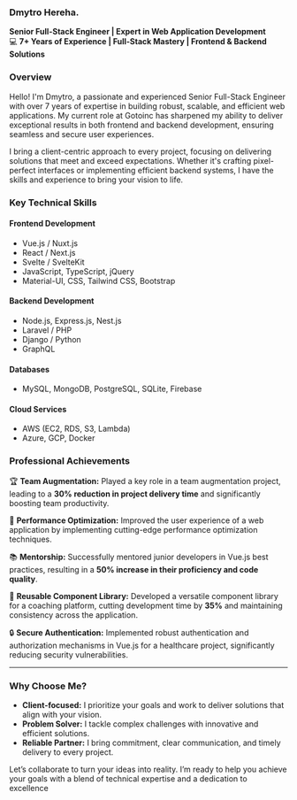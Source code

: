 ### **Dmytro Hereha.**  
**Senior Full-Stack Engineer | Expert in Web Application Development**  
💻 **7+ Years of Experience | Full-Stack Mastery | Frontend & Backend Solutions**

### **Overview**  

Hello! I'm Dmytro, a passionate and experienced Senior Full-Stack Engineer with over 7 years of expertise in building robust, scalable, and efficient web applications. My current role at Gotoinc has sharpened my ability to deliver exceptional results in both frontend and backend development, ensuring seamless and secure user experiences.

I bring a client-centric approach to every project, focusing on delivering solutions that meet and exceed expectations. Whether it's crafting pixel-perfect interfaces or implementing efficient backend systems, I have the skills and experience to bring your vision to life.

### **Key Technical Skills**  

#### **Frontend Development**  
- Vue.js / Nuxt.js  
- React / Next.js  
- Svelte / SvelteKit  
- JavaScript, TypeScript, jQuery  
- Material-UI, CSS, Tailwind CSS, Bootstrap  

#### **Backend Development**  
- Node.js, Express.js, Nest.js  
- Laravel / PHP  
- Django / Python  
- GraphQL  

#### **Databases**  
- MySQL, MongoDB, PostgreSQL, SQLite, Firebase  

#### **Cloud Services**  
- AWS (EC2, RDS, S3, Lambda)  
- Azure, GCP, Docker  

### **Professional Achievements**  

🏆 **Team Augmentation:** Played a key role in a team augmentation project, leading to a **30% reduction in project delivery time** and significantly boosting team productivity.

🎯 **Performance Optimization:** Improved the user experience of a web application by implementing cutting-edge performance optimization techniques.

📚 **Mentorship:** Successfully mentored junior developers in Vue.js best practices, resulting in a **50% increase in their proficiency and code quality**.

🔧 **Reusable Component Library:** Developed a versatile component library for a coaching platform, cutting development time by **35%** and maintaining consistency across the application.

🔒 **Secure Authentication:** Implemented robust authentication and authorization mechanisms in Vue.js for a healthcare project, significantly reducing security vulnerabilities.

---

### **Why Choose Me?**  

- **Client-focused:** I prioritize your goals and work to deliver solutions that align with your vision.  
- **Problem Solver:** I tackle complex challenges with innovative and efficient solutions.  
- **Reliable Partner:** I bring commitment, clear communication, and timely delivery to every project.  

Let’s collaborate to turn your ideas into reality. I’m ready to help you achieve your goals with a blend of technical expertise and a dedication to excellence

